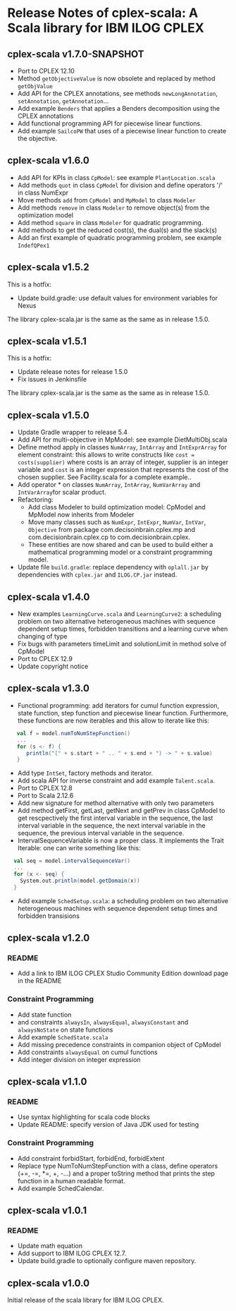 # Release Notes of cplex-scala: A Scala library for IBM ILOG CPLEX

## cplex-scala v1.7.0-SNAPSHOT

  * Port to CPLEX 12.10  
  * Method `getObjectiveValue` is now obsolete and replaced by method `getObjValue`
  * Add API for the CPLEX annotations, see methods `newLongAnnotation`, `setAnnotation`, `getAnnotation`...
  * Add example `Benders` that applies a Benders decomposition using the CPLEX annotations
  * Add functional programming API for piecewise linear functions.
  * Add example `SailcoPW` that uses of a piecewise linear function to create the objective.

## cplex-scala v1.6.0

  * Add API for KPIs in class `CpModel`: see example `PlantLocation.scala`
  * Add methods `quot` in class `CpModel` for division and define operators '/' in class NumExpr 
  * Move methods `add` from `CpModel` and `MpModel` to class `Modeler`
  * Add methods `remove` in class `Modeler` to remove object(s) from the optimization model
  * Add method `square` in class `Modeler` for quadratic programming. 
  * Add methods to get the reduced cost(s), the dual(s) and the slack(s)
  * Add an first example of quadratic programming problem, see example `IndefQPex1`

## cplex-scala v1.5.2

This is a hotfix:

  * Update build.gradle: use default values for environment variables for Nexus
  
The library cplex-scala.jar is the same as the same as in release 1.5.0. 

## cplex-scala v1.5.1

This is a hotfix:

  * Update release notes for release 1.5.0
  * Fix issues in Jenkinsfile

The library cplex-scala.jar is the same as the same as in release 1.5.0. 
 

## cplex-scala v1.5.0

  * Update Gradle wrapper to release 5.4
  * Add API for multi-objective in MpModel: see example DietMultiObj.scala
  * Define method apply in classes `NumArray`, `IntArray` and `IntExprArray` for element constraint: this allows to 
  write constructs like `cost = costs(supplier)` where costs is an array of integer, supplier is an integer variable 
  and `cost` is an integer expression that represents the cost of the chosen supplier. See Facility.scala for a complete example..
  * Add operator * on classes `NumArray`, `IntArray`, `NumVarArray` and `IntVarArray`for scalar product.
  * Refactoring:
    * Add class Modeler to build optimization model: CpModel and MpModel now inherits from Modeler
    * Move many classes such as `NumExpr`, `IntExpr`, `NumVar`, `IntVar`, `Objective` from package com.decisoinbrain.cplex.mp and com.decisionbrain.cplex.cp to com.decisionbrain.cplex. 
    * These entities are now shared and can be used to build either a mathematical programming model or a constraint 
    programming model.
  * Update file `build.gradle`: replace dependency with `oplall.jar` by dependencies with `cplex.jar` and 
  `ILOG.CP.jar` instead.

## cplex-scala v1.4.0

  *  New examples `LearningCurve.scala` and `LearningCurve2`: a scheduling problem on two alternative heterogeneous machines with sequence 
  dependent setup times, forbidden transitions and a learning curve when changing of type
  * Fix bugs with parameters timeLimit and solutionLimit in method solve of CpModel
  * Port to CPLEX 12.9
  * Update copyright notice

## cplex-scala v1.3.0

  * Functional programming: add iterators for cumul function expression, state function, step function and piecewise 
  linear function. Furthermore, these functions are now iterables and this allow to iterate like 
  this:
  ```scala
     val f = model.numToNumStepFunction()
     ...
     for (s <- f) {
        println("[" + s.start + " .. " + s.end + ") -> " + s.value)
     }
  ```
  * Add type `IntSet`, factory methods and iterator.
  * Add scala API for inverse constraint and add example `Talent.scala`.
  * Port to CPLEX 12.8
  * Port to Scala 2.12.6
  * Add new signature for method alternative with only two parameters
  * Add method getFirst, getLast, getNext and getPrev in class CpModel to get rescpectively the first interval variable
  in the sequence, the last interval variable in the sequence, the next interval variable in the sequence, the previous
  interval variable in the sequence.
  * IntervalSequenceVariable is now a proper class. It implements the Trait Iterable: one can write something like this:
  ```scala
    val seq = model.intervalSequenceVar()
    ...
    for (x <- seq) {
      System.out.println(model.getDomain(x))
    }
  ```
  * Add example `SchedSetup.scala`: a scheduling problem on two alternative heterogeneous machines with sequence dependent setup
  times and forbidden transisions
  
  
## cplex-scala v1.2.0

### README

 * Add a link to IBM ILOG CPLEX Studio Community Edition download page in the README

### Constraint Programming

 * Add state function
 * and constraints `alwaysIn`, `alwaysEqual`, `alwaysConstant` and `alwaysNoState` on state functions
 * Add example `SchedState.scala`
 * Add missing precedence constraints in companion object of CpModel
 * Add constraints `alwaysEqual` on cumul functions
 * Add integer division on integer expression

## cplex-scala v1.1.0

### README

  * Use syntax highlighting for scala code blocks
  * Update README: specify version of Java JDK used for testing

### Constraint Programming

  * Add constraint forbidStart, forbidEnd, forbidExtent
  * Replace type NumToNumStepFunction with a class, define operators (+=, -=, *=, +, -...) and a proper toString method that prints the step function in a human readable format.
  * Add example SchedCalendar.
  
## cplex-scala v1.0.1

### README

  * Update math equation
  * Add support to IBM ILOG CPLEX 12.7. 
  * Update build.gradle to optionally configure maven repository.
  
## cplex-scala v1.0.0

Initial release of the scala library for IBM ILOG CPLEX.